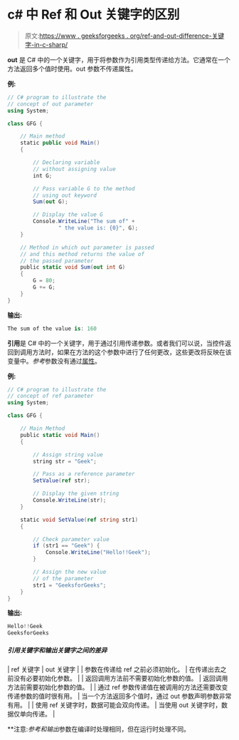 # c# 中 Ref 和 Out 关键字的区别

> 原文:[https://www . geeksforgeeks . org/ref-and-out-difference-关键字-in-c-sharp/](https://www.geeksforgeeks.org/difference-between-ref-and-out-keywords-in-c-sharp/)

**out** 是 C# 中的一个关键字，用于将参数作为引用类型传递给方法。它通常在一个方法返回多个值时使用。out 参数不传递属性。

**例:**

```cs
// C# program to illustrate the
// concept of out parameter
using System;

class GFG {

    // Main method
    static public void Main()
    {

        // Declaring variable
        // without assigning value
        int G;

        // Pass variable G to the method
        // using out keyword
        Sum(out G);

        // Display the value G
        Console.WriteLine("The sum of" + 
                " the value is: {0}", G);
    }

    // Method in which out parameter is passed
    // and this method returns the value of
    // the passed parameter
    public static void Sum(out int G)
    {
        G = 80;
        G += G;
    }
}
```

**输出:**

```cs
The sum of the value is: 160
```

**引用**是 C# 中的一个关键字，用于通过引用传递参数。或者我们可以说，当控件返回到调用方法时，如果在方法的这个参数中进行了任何更改，这些更改将反映在该变量中。*参考*参数没有通过[属性](https://www.geeksforgeeks.org/c-properties/)。

**例:**

```cs
// C# program to illustrate the
// concept of ref parameter
using System;

class GFG {

    // Main Method
    public static void Main()
    {

        // Assign string value
        string str = "Geek";

        // Pass as a reference parameter
        SetValue(ref str);

        // Display the given string
        Console.WriteLine(str);
    }

    static void SetValue(ref string str1)
    {

        // Check parameter value
        if (str1 == "Geek") {
            Console.WriteLine("Hello!!Geek");
        }

        // Assign the new value
        // of the parameter
        str1 = "GeeksforGeeks";
    }
}
```

**输出:**

```cs
Hello!!Geek
GeeksforGeeks

```

##### 引用关键字和输出关键字之间的差异

| ref 关键字 | out 关键字 |
| 参数在传递给 ref 之前必须初始化。 | 在传递出去之前没有必要初始化参数。 |
| 返回调用方法前不需要初始化参数的值。 | 返回调用方法前需要初始化参数的值。 |
| 通过 ref 参数传递值在被调用的方法还需要改变传递参数的值时很有用。 | 当一个方法返回多个值时，通过 out 参数声明参数非常有用。 |
| 使用 ref 关键字时，数据可能会双向传递。 | 当使用 out 关键字时，数据仅单向传递。 |

**注意:***参考*和*输出*参数在编译时处理相同，但在运行时处理不同。